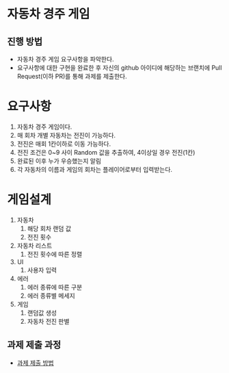 # 자동차 경주 게임
## 진행 방법
* 자동차 경주 게임 요구사항을 파악한다.
* 요구사항에 대한 구현을 완료한 후 자신의 github 아이디에 해당하는 브랜치에 Pull Request(이하 PR)를 통해 과제를 제출한다.

# 요구사항
1. 자동차 경주 게임이다.
2. 매 회차 개별 자동차는 전진이 가능하다.
3. 전진은 매회 1칸이하로 이동 가능하다.
4. 전진 조건은 0~9 사이 Random 값을 추출하여, 4이상일 경우 전진(1칸)
5. 완료된 이후 누가 우승했는지 알림
6. 각 자동차의 이름과 게임의 회차는 플레이어로부터 입력받는다.

# 게임설계
1. 자동차
    1. 해당 회차 랜덤 값
    2. 전진 횟수
2. 자동차 리스트
   1. 전진 횟수에 따른 정렬
3. UI
   1. 사용자 입력
4. 에러
   1. 에러 종류에 따른 구분
   2. 에러 종류별 메세지
5. 게임
   1. 랜덤값 생성
   2. 자동차 전진 판별

## 과제 제출 과정
* [과제 제출 방법](https://github.com/next-step/nextstep-docs/tree/master/precourse)
